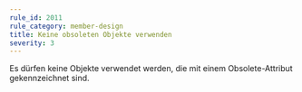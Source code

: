 ```yaml
---
rule_id: 2011
rule_category: member-design
title: Keine obsoleten Objekte verwenden
severity: 3
---
```

Es dürfen keine Objekte verwendet werden, die mit einem Obsolete-Attribut gekennzeichnet sind.


